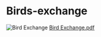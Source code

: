# Birds-exchange
![Bird Exchange](https://user-images.githubusercontent.com/102287927/214828913-b80e10cf-2cd5-46a0-993a-05a60a265e97.gif)
[Bird Exchange.pdf](https://github.com/Cryptopini/Birds-exchange/files/10508905/Bird.Exchange.pdf)
